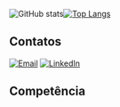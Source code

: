 ![GitHub stats](https://github-readme-stats.vercel.app/api?username=GuiLLacerda&show_icons=true&theme=transparent)[![Top Langs](https://github-readme-stats.vercel.app/api/top-langs/?username=GuiLLacerda&layout=compact&theme=transparent)](https://github.com/GuiLLacerda/github-readme-stats)

## Contatos

[![Email](https://img.shields.io/badge/Gmail-D14836?style=for-the-badge&logo=gmail&logoColor=white)](https://mail.google.com/mail/u/0/#inbox?compose=DmwnWrRnZFKqgmqvVPvJrCCsDlqQZTMbcRcwPfDPpsQKSjbJjCzhgsBwMzwRzzwwdghVvLzbnnsG) [![LinkedIn](https://img.shields.io/badge/LinkedIn-0077B5?style=for-the-badge&logo=linkedin&logoColor=white)](https://www.linkedin.com/in/guilherme-lima-ba526a21a/)

## Competência

<link rel="stylesheet" href="https://cdn.jsdelivr.net/gh/devicons/devicon@v2.15.1/devicon.min.css">
